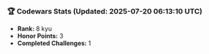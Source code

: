 ### 🏆 Codewars Stats (Updated: 2025-07-20 06:13:10 UTC)

- **Rank:** 8 kyu
- **Honor Points:** 3
- **Completed Challenges:** 1
